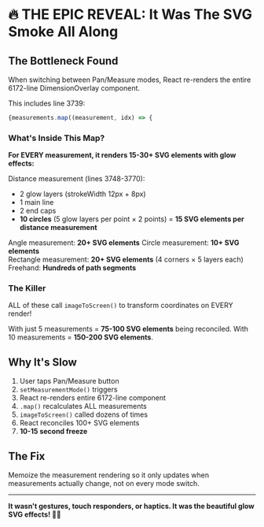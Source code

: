 # 🔥 THE EPIC REVEAL: It Was The SVG Smoke All Along

## The Bottleneck Found
When switching between Pan/Measure modes, React re-renders the entire 6172-line DimensionOverlay component.

This includes line 3739:
```typescript
{measurements.map((measurement, idx) => {
```

### What's Inside This Map?
**For EVERY measurement, it renders 15-30+ SVG elements with glow effects:**

Distance measurement (lines 3748-3770):
- 2 glow layers (strokeWidth 12px + 8px)  
- 1 main line
- 2 end caps
- **10 circles** (5 glow layers per point × 2 points)
= **15 SVG elements per distance measurement**

Angle measurement: **20+ SVG elements**
Circle measurement: **10+ SVG elements**  
Rectangle measurement: **20+ SVG elements** (4 corners × 5 layers each)
Freehand: **Hundreds of path segments**

### The Killer
ALL of these call `imageToScreen()` to transform coordinates on EVERY render!

With just 5 measurements = **75-100 SVG elements** being reconciled.
With 10 measurements = **150-200 SVG elements**.

## Why It's Slow
1. User taps Pan/Measure button
2. `setMeasurementMode()` triggers
3. React re-renders entire 6172-line component
4. `.map()` recalculates ALL measurements
5. `imageToScreen()` called dozens of times
6. React reconciles 100+ SVG elements
7. **10-15 second freeze**

## The Fix
Memoize the measurement rendering so it only updates when measurements actually change, not on every mode switch.

---
**It wasn't gestures, touch responders, or haptics. It was the beautiful glow SVG effects! 🌟💨**
